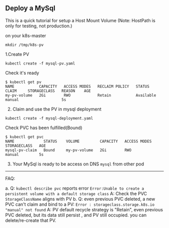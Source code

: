 ## Deploy a MySql ##

This is a quick tutorial for setup a Host Mount Volume (Note: HostPath is only for testing, not production.)

on your k8s-master
```
mkdir /tmp/k8s-pv
```

1.Create PV
```
kubectl create -f mysql-pv.yaml
```
Check it's ready
```
$ kubectl get pv
NAME           CAPACITY   ACCESS MODES   RECLAIM POLICY   STATUS      CLAIM     STORAGECLASS   REASON    AGE
my-pv-volume   2Gi        RWO            Retain           Available             manual                   5s
```

2. Claim and use the PV in mysql deployment
```
kubectl create -f mysql-deployment.yaml
```

Check PVC has been fulfilled(Bound)

```
$ kubectl get pvc
NAME             STATUS    VOLUME         CAPACITY   ACCESS MODES   STORAGECLASS   AGE
mysql-pv-claim   Bound     my-pv-volume   2Gi        RWO            manual         5s
```

3. Your MySql is ready to be access on DNS `mysql` from other pod

-----

FAQ:

a. Q: `kubectl describe pvc` reports error `Error:Unable to create a persistent volume with a default storage class`
   A:  Check the PVC `StorageClassName` aligns with PV
b. Q: even previous PVC deleted, a new PVC can't claim and bind to a PV: `Error : storageclass.storage.k8s.io "manual" not found`
   A: PV default recycle strategy is "Retain", even previous PVC deleted, but its data still persist , and PV still occupied. you can delete/re-create that PV.


